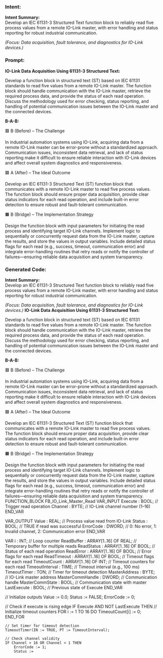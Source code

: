 ### Intent:
**Intent Summary:**  
Develop an IEC 61131-3 Structured Text function block to reliably read five process values from a remote IO-Link master, with error handling and status reporting for robust industrial communication.  

*(Focus: Data acquisition, fault tolerance, and diagnostics for IO-Link devices.)*

### Prompt:
**IO-Link Data Acquisition Using 61131-3 Structured Text:**

Develop a function block in structured text (ST) based on IEC 61131 standards to read five values from a remote IO-Link master. The function block should handle communication with the IO-Link master, retrieve the required process data, and provide the status of each read operation. Discuss the methodology used for error checking, status reporting, and handling of potential communication issues between the IO-Link master and the connected devices.

**B-A-B:**

🟥 B (Before) – The Challenge

In industrial automation systems using IO-Link, acquiring data from a remote IO-Link master can be error-prone without a standardized approach. Communication issues, inconsistent data retrieval, and lack of status reporting make it difficult to ensure reliable interaction with IO-Link devices and affect overall system diagnostics and responsiveness.

🟩 A (After) – The Ideal Outcome

Develop an IEC 61131-3 Structured Text (ST) function block that communicates with a remote IO-Link master to read five process values. The function block should ensure proper data acquisition, provide clear status indicators for each read operation, and include built-in error detection to ensure robust and fault-tolerant communication.

🟧 B (Bridge) – The Implementation Strategy

Design the function block with input parameters for initiating the read process and identifying target IO-Link channels. Implement logic to sequentially or concurrently request data from the IO-Link master, capture the results, and store the values in output variables. Include detailed status flags for each read (e.g., success, timeout, communication error) and integrate error-handling routines that retry reads or notify the controller of failures—ensuring reliable data acquisition and system transparency.

### Generated Code:
**Intent Summary:**  
Develop an IEC 61131-3 Structured Text function block to reliably read five process values from a remote IO-Link master, with error handling and status reporting for robust industrial communication.  

*(Focus: Data acquisition, fault tolerance, and diagnostics for IO-Link devices.)*
**IO-Link Data Acquisition Using 61131-3 Structured Text:**

Develop a function block in structured text (ST) based on IEC 61131 standards to read five values from a remote IO-Link master. The function block should handle communication with the IO-Link master, retrieve the required process data, and provide the status of each read operation. Discuss the methodology used for error checking, status reporting, and handling of potential communication issues between the IO-Link master and the connected devices.

**B-A-B:**

🟥 B (Before) – The Challenge

In industrial automation systems using IO-Link, acquiring data from a remote IO-Link master can be error-prone without a standardized approach. Communication issues, inconsistent data retrieval, and lack of status reporting make it difficult to ensure reliable interaction with IO-Link devices and affect overall system diagnostics and responsiveness.

🟩 A (After) – The Ideal Outcome

Develop an IEC 61131-3 Structured Text (ST) function block that communicates with a remote IO-Link master to read five process values. The function block should ensure proper data acquisition, provide clear status indicators for each read operation, and include built-in error detection to ensure robust and fault-tolerant communication.

🟧 B (Bridge) – The Implementation Strategy

Design the function block with input parameters for initiating the read process and identifying target IO-Link channels. Implement logic to sequentially or concurrently request data from the IO-Link master, capture the results, and store the values in output variables. Include detailed status flags for each read (e.g., success, timeout, communication error) and integrate error-handling routines that retry reads or notify the controller of failures—ensuring reliable data acquisition and system transparency.
FUNCTION_BLOCK FB_IO_Link_Master_Read
VAR_INPUT
    Execute : BOOL;                      // Trigger read operation
    Channel : BYTE;                      // IO-Link channel number (1–16)
END_VAR

VAR_OUTPUT
    Value : REAL;                        // Process value read from IO-Link
    Status : BOOL;                       // TRUE if read was successful
    ErrorCode : DWORD;                   // 0: No error, 1: Invalid channel, 2: Communication error
END_VAR

VAR
    i : INT;                             // Loop counter
    ReadBuffer : ARRAY[1..16] OF REAL;   // Temporary buffer for multiple reads
    ReadStatus : ARRAY[1..16] OF BOOL;  // Status of each read operation
    ReadError : ARRAY[1..16] OF BOOL;   // Error flags for each read
    ReadTimeout : ARRAY[1..16] OF BOOL; // Timeout flags for each read
    TimeoutCount : ARRAY[1..16] OF INT; // Timeout counters for each read
    TimeoutInterval : TIME;              // Timeout interval (e.g., 100 ms)
    TimeoutTimer : TON;                  // Timer for timeout detection
    MasterAddress : BYTE;                // IO-Link master address
    MasterCommHandle : DWORD;            // Communication handle
    MasterCommState : BOOL;              // Communication state with master
    LastExecute : BOOL;                  // Previous state of Execute
END_VAR

// Initialize outputs
Value := 0.0;
Status := FALSE;
ErrorCode := 0;

// Check if execute is rising edge
IF Execute AND NOT LastExecute THEN
    // Initialize timeout counters
    FOR i := 1 TO 16 DO
        TimeoutCount[i] := 0;
    END_FOR

    // Set timer for timeout detection
    TimeoutTimer(IN := TRUE, PT := TimeoutInterval);

    // Check channel validity
    IF Channel > 16 OR Channel < 1 THEN
        ErrorCode := 1;
        Status :=
